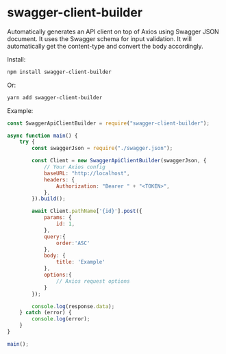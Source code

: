 # swagger-client-builder

Automatically generates an API client on top of Axios using Swagger JSON document.
It uses the Swagger schema for input validation.
It will automatically get the content-type and convert the body accordingly.

Install:

```bash
npm install swagger-client-builder
```

Or:

```bash
yarn add swagger-client-builder
```

Example:

```javascript
const SwaggerApiClientBuilder = require("swagger-client-builder");

async function main() {
    try {
        const swaggerJson = require("./swagger.json");

        const Client = new SwaggerApiClientBuilder(swaggerJson, {
            // Your Axios config
            baseURL: "http://localhost",
            headers: {
                Authorization: "Bearer " + "<TOKEN>",
            },
        }).build();

        await Client.pathName['{id}'].post({
            params: {
                id: 1,
            },
            query:{
                order:'ASC'
            },
            body: {
                title: 'Example'
            },
            options:{
                // Axios request options
            }
        });

        console.log(response.data);
    } catch (error) {
        console.log(error);
    }
}

main();
```
